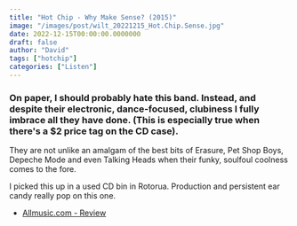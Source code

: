 ```yaml
---
title: "Hot Chip - Why Make Sense? (2015)"
image: "/images/post/wilt_20221215_Hot.Chip.Sense.jpg"
date: 2022-12-15T00:00:00.0000000
draft: false
author: "David"
tags: ["hotchip"]
categories: ["Listen"]
---
```

### On paper, I should probably hate this band. Instead, and despite their electronic, dance-focused, clubiness I fully imbrace all they have done. (This is especially true when there's a $2 price tag on the CD case).

 They are not unlike an amalgam of the best bits of Erasure, Pet Shop Boys, Depeche Mode and even Talking Heads when their funky, soulfoul coolness comes to the fore.

 I picked this up in a used CD bin in Rotorua. Production and persistent ear candy really pop on this one. 

-  [Allmusic.com - Review](https://www.allmusic.com/album/why-make-sense--mw0002828067)